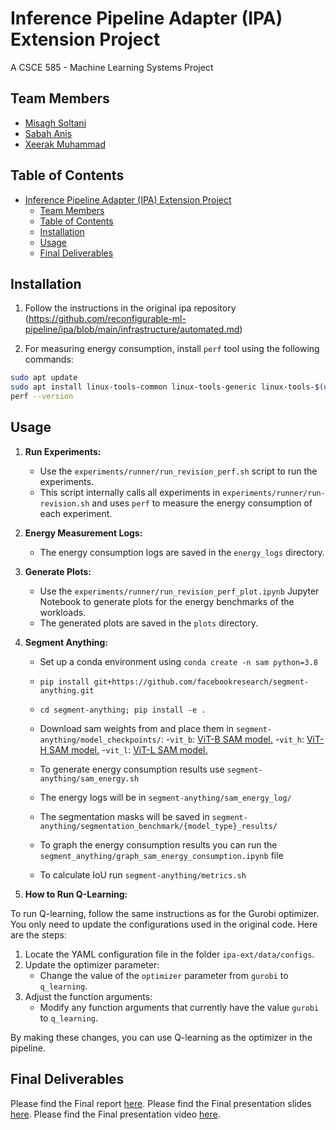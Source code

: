 # Inference Pipeline Adapter (IPA) Extension Project

A CSCE 585 - Machine Learning Systems Project

## Team Members

- [Misagh Soltani](https://github.com/misaghsoltani)
- [Sabah Anis](https://github.com/Sabah98)
- [Xeerak Muhammad](https://github.com/x33rak)

## Table of Contents

- [Inference Pipeline Adapter (IPA) Extension Project](#inference-pipeline-adapter-ipa-extension-project)
  - [Team Members](#team-members)
  - [Table of Contents](#table-of-contents)
  - [Installation](#installation)
  - [Usage](#usage)
  - [Final Deliverables](#final-deliverables)

## Installation

1. Follow the instructions in the original ipa repository (https://github.com/reconfigurable-ml-pipeline/ipa/blob/main/infrastructure/automated.md)

2. For measuring energy consumption, install `perf` tool using the following commands:

```bash
sudo apt update
sudo apt install linux-tools-common linux-tools-generic linux-tools-$(uname -r)
perf --version
```

## Usage

1. **Run Experiments:**

   - Use the `experiments/runner/run_revision_perf.sh` script to run the experiments.
   - This script internally calls all experiments in `experiments/runner/run-revision.sh` and uses `perf` to measure the energy consumption of each experiment.

2. **Energy Measurement Logs:**

   - The energy consumption logs are saved in the `energy_logs` directory.

3. **Generate Plots:**

   - Use the `experiments/runner/run_revision_perf_plot.ipynb` Jupyter Notebook to generate plots for the energy benchmarks of the workloads.
   - The generated plots are saved in the `plots` directory.

4. **Segment Anything:**

   - Set up a conda environment using `conda create -n sam python=3.8`
   - `pip install git+https://github.com/facebookresearch/segment-anything.git`
   - `cd segment-anything; pip install -e .`
   - Download sam weights from and place them in `segment-anything/model_checkpoints/`: -`vit_b`: [ViT-B SAM model.](https://dl.fbaipublicfiles.com/segment_anything/sam_vit_b_01ec64.pth) -`vit_h`: [ViT-H SAM model.](https://dl.fbaipublicfiles.com/segment_anything/sam_vit_h_4b8939.pth) -`vit_l`: [ViT-L SAM model.](https://dl.fbaipublicfiles.com/segment_anything/sam_vit_l_0b3195.pth)

   - To generate energy consumption results use `segment-anything/sam_energy.sh`
   - The energy logs will be in `segment-anything/sam_energy_log/`
   - The segmentation masks will be saved in `segment-anything/segmentation_benchmark/{model_type}_results/`
   - To graph the energy consumption results you can run the `segment_anything/graph_sam_energy_consumption.ipynb` file

   - To calculate IoU run `segment-anything/metrics.sh`

5. **How to Run Q-Learning:**

To run Q-learning, follow the same instructions as for the Gurobi optimizer. You only need to update the configurations used in the original code. Here are the steps:

1. Locate the YAML configuration file in the folder `ipa-ext/data/configs`.
2. Update the optimizer parameter:
   - Change the value of the `optimizer` parameter from `gurobi` to `q_learning`.
3. Adjust the function arguments:
   - Modify any function arguments that currently have the value `gurobi` to `q_learning`.

By making these changes, you can use Q-learning as the optimizer in the pipeline.

## Final Deliverables

Please find the Final report [here](FinalReport.pdf).
Please find the Final presentation slides [here](FinalPresentation.pdf).
Please find the Final presentation video [here](https://youtu.be/aiqI5TcQTSs).
